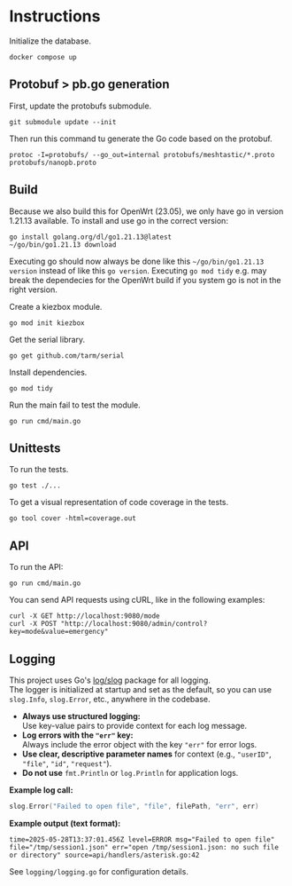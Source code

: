 # Instructions

Initialize the database.

```
docker compose up
```

## Protobuf > pb.go generation

First, update the protobufs submodule.

```
git submodule update --init
```

Then run this command tu generate the Go code based on the protobuf.

```
protoc -I=protobufs/ --go_out=internal protobufs/meshtastic/*.proto protobufs/nanopb.proto
```

## Build

Because we also build this for OpenWrt (23.05), we only have go in version 1.21.13 available.
To install and use go in the correct version:

```
go install golang.org/dl/go1.21.13@latest
~/go/bin/go1.21.13 download
```

Executing go should now always be done like this `~/go/bin/go1.21.13 version` instead of like this `go version`.
Executing `go mod tidy` e.g. may break the dependecies for the OpenWrt build if you system go is not in the right version.

Create a kiezbox module.

```
go mod init kiezbox
```

Get the serial library.
```
go get github.com/tarm/serial
```

Install dependencies.

```
go mod tidy
```

Run the main fail to test the module.
```
go run cmd/main.go
```

## Unittests

To run the tests.

```
go test ./...
```

To get a visual representation of code coverage in the tests.

```
go tool cover -html=coverage.out
```

## API

To run the API:

```
go run cmd/main.go
```

You can send API requests using cURL, like in the following examples:

```
curl -X GET http://localhost:9080/mode
curl -X POST "http://localhost:9080/admin/control?key=mode&value=emergency"
```

## Logging

This project uses Go's [log/slog](https://pkg.go.dev/log/slog) package for all logging.  
The logger is initialized at startup and set as the default, so you can use `slog.Info`, `slog.Error`, etc., anywhere in the codebase.

- **Always use structured logging:**  
  Use key-value pairs to provide context for each log message.
- **Log errors with the `"err"` key:**  
  Always include the error object with the key `"err"` for error logs.
- **Use clear, descriptive parameter names** for context (e.g., `"userID"`, `"file"`, `"id"`, `"request"`).
- **Do not use** `fmt.Println` or `log.Println` for application logs.

**Example log call:**
```go
slog.Error("Failed to open file", "file", filePath, "err", err)
```

**Example output (text format):**
```
time=2025-05-28T13:37:01.456Z level=ERROR msg="Failed to open file" file="/tmp/session1.json" err="open /tmp/session1.json: no such file or directory" source=api/handlers/asterisk.go:42
```

See `logging/logging.go` for configuration details.

